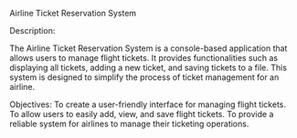 Airline Ticket Reservation System

Description:

The Airline Ticket Reservation System is a console-based application that allows users to manage flight tickets. It provides functionalities such as displaying all tickets, adding a new ticket, and saving tickets to a file. This system is designed to simplify the process of ticket management for an airline.

Objectives:
To create a user-friendly interface for managing flight tickets.
To allow users to easily add, view, and save flight tickets.
To provide a reliable system for airlines to manage their ticketing operations.
